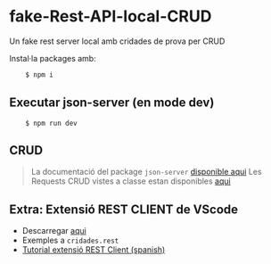 # fake-Rest-API-local-CRUD

Un fake rest server local amb cridades de prova per CRUD

Instal·la packages amb:
```bash
    $ npm i
```

## Executar json-server (en mode dev)
```
    $ npm run dev
```

## CRUD
> La documentació del package `json-server` [disponible aqui](https://github.com/typicode/json-server)
> Les Requests CRUD vistes a classe estan disponibles [aqui](https://jsonplaceholder.typicode.com/guide/)

## Extra: Extensió REST CLIENT de VScode
- Descarregar [aqui](https://marketplace.visualstudio.com/items?itemName=humao.rest-client)
- Exemples a `cridades.rest`
- [Tutorial extensió REST Client (spanish)](https://www.youtube.com/watch?v=3QLcHjNp-08)